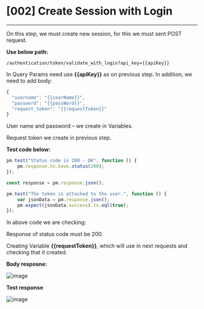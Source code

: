 # [002] Create Session with Login
___
On this step, we must create new session, for this we must sent POST request.

__Use below path:__
```
/authentication/token/validate_with_login?api_key={{apiKey}}
```

In Query Params need use __{{apiKey}}__ as on previous step. In addition, we need to add body:
``` js {.line-numbers}
{
  "username": "{{userName}}",
  "password": "{{passWord}}",
  "request_token": "{{requestToken}}"
}
```

User name and password – we create in Variables.

Request token we create in previous step.

__Test code below:__
``` js {.line-numbers}
pm.test("Status code is 200 - OK", function () {
    pm.response.to.have.status(200);
});

const response = pm.response.json();

pm.test("The token is attached to the user.", function () {
    var jsonData = pm.response.json();
    pm.expect(jsonData.success).to.eql(true);
});
```


In above code we are checking:

Response of status code must be 200.

Creating Variable __{{requestToken}}__, which will use in next requests and checking that it created.

__Body resposne:__

![image](https://user-images.githubusercontent.com/122685448/231020192-3907f5ad-ed0a-4f1b-8c9b-44b68101e2b1.png)

__Test response__

![image](https://user-images.githubusercontent.com/122685448/231301455-ea4b6985-5567-4674-80d5-e846bb3e31a6.png)

